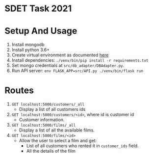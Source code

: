 SDET Task 2021
================

# Setup And Usage
1. Install mongodb
2. Install python 3.6+
3. Create virtual environment as documented [here](https://docs.python.org/3/library/venv.html)
4. Install dependencies: `./venv/bin/pip install -r requirements.txt`
5. Set mongo credentials at `src/db_adapter/DBAdapter.py`.
5. Run API server: `env FLASK_APP=src/API.py ./venv/bin/flask run`

# Routes
1. `GET localhost:5000/customers/_all`
   * Display a list of all customers ids
2. `GET localhost:5000/customers/<id>`, where id is customer id
   * Customer information.
3. `GET localhost:5000/films/_all`
   * Display a list of all the available films.
4. `GET localhost:5000/films/<id>`
   * Allow the user to select a film and get:
     - List of all customers who rented it in `customer_ids` field.
     - All the details of the film
    
